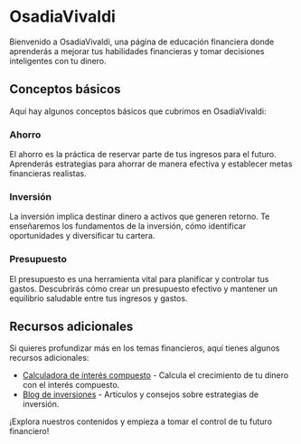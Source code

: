 # OsadiaVivaldi

Bienvenido a OsadiaVivaldi, una página de educación financiera donde aprenderás a mejorar tus habilidades financieras y tomar decisiones inteligentes con tu dinero.

## Conceptos básicos

Aquí hay algunos conceptos básicos que cubrimos en OsadiaVivaldi:

### Ahorro

El ahorro es la práctica de reservar parte de tus ingresos para el futuro. Aprenderás estrategias para ahorrar de manera efectiva y establecer metas financieras realistas.

### Inversión

La inversión implica destinar dinero a activos que generen retorno. Te enseñaremos los fundamentos de la inversión, cómo identificar oportunidades y diversificar tu cartera.

### Presupuesto

El presupuesto es una herramienta vital para planificar y controlar tus gastos. Descubrirás cómo crear un presupuesto efectivo y mantener un equilibrio saludable entre tus ingresos y gastos.

## Recursos adicionales

Si quieres profundizar más en los temas financieros, aquí tienes algunos recursos adicionales:

- [Calculadora de interés compuesto](https://www.ejemplo.com/calculadora-interes-compuesto) - Calcula el crecimiento de tu dinero con el interés compuesto.
- [Blog de inversiones](https://www.ejemplo.com/blog-inversiones) - Artículos y consejos sobre estrategias de inversión.

¡Explora nuestros contenidos y empieza a tomar el control de tu futuro financiero!

